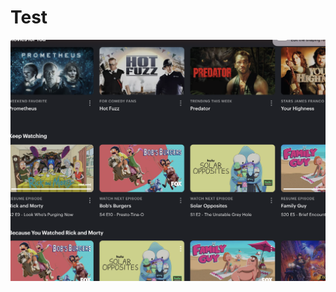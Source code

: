 # Test

 ![asdf](https://github.com/MikeWilson/framer-next/blob/main/public/CleanShot%202022-08-30%20at%2012.32.42%402x.png)